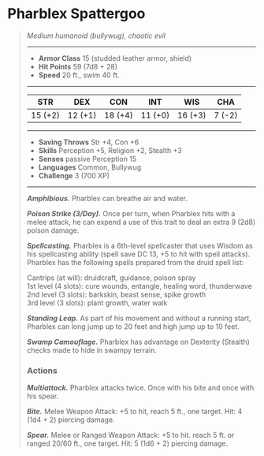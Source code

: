# Pharblex Spattergoo
>*Medium humanoid (bullywug), chaotic evil*
>___
>- **Armor Class** 15 (studded leather armor, shield)
>- **Hit Points** 59 (7d8 + 28)
>- **Speed** 20 ft., swim 40 ft.
>___
>|STR|DEX|CON|INT|WIS|CHA|
>|:---:|:---:|:---:|:---:|:---:|:---:|
>|15 (+2)|12 (+1)|18 (+4)|11 (+0)|16 (+3)|7 (-2)|
>___
>- **Saving Throws** Str +4, Con +6
>- **Skills** Perception +5, Religion +2, Stealth +3
>- **Senses** passive Perception 15
>- **Languages** Common, Bullywug
>- **Challenge** 3 (700 XP)
>___
>***Amphibious.*** Pharblex can breathe air and water.  
>
>***Poison Strike (3/Day).*** Once per turn, when Pharblex hits with a melee attack, he can expend a use of this trait to deal an extra 9 (2d8) poison damage.  
>
>***Spellcasting.*** Pharblex is a 6th-level spellcaster that uses Wisdom as his spellcasting ability (spell save DC 13, +5 to hit with spell attacks). Pharblex has the following spells prepared from the druid spell list:  
>
>Cantrips (at will): druidcraft, guidance, poison spray  
>1st level (4 slots): cure wounds, entangle, healing word, thunderwave  
>2nd level (3 slots): barkskin, beast sense, spike growth  
>3rd level (3 slots): plant growth, water walk  
>
>
>***Standing Leap.*** As part of his movement and without a running start, Pharblex can long jump up to 20 feet and high jump up to 10 feet.  
>
>***Swamp Camouflage.*** Pharblex has advantage on Dexterity (Stealth) checks made to hide in swampy terrain.  
>
>### Actions
>***Multiattack.*** Pharblex attacks twice. Once with his bite and once with his spear.  
>
>***Bite.*** Melee Weapon Attack: +5 to hit, reach 5 ft., one target. Hit: 4 (1d4 + 2) piercing damage.  
>
>***Spear.*** Melee  or Ranged Weapon Attack: +5 to hit. reach 5 ft. or ranged 20/60 ft., one target. Hit: 5 (1d6 + 2) piercing damage.